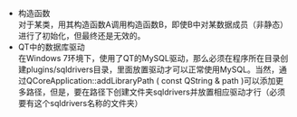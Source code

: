 * 构造函数  
	对于某类，用其构造函数A调用构造函数B，即使B中对某数据成员（非静态）进行了初始化，但最终还是无效的。  
* QT中的数据库驱动  
	在Windows 7环境下，使用了QT的MySQL驱动，那么必须在程序所在目录创建plugins/sqldrivers目录，里面放置驱动才可以正常使用MySQL。当然，通过QCoreApplication::addLibraryPath ( const QString & path )可以添加更多路径，但是，要在路径下创建文件夹sqldrivers并放置相应驱动才行（必须要有这个sqldrivers名称的文件夹）  